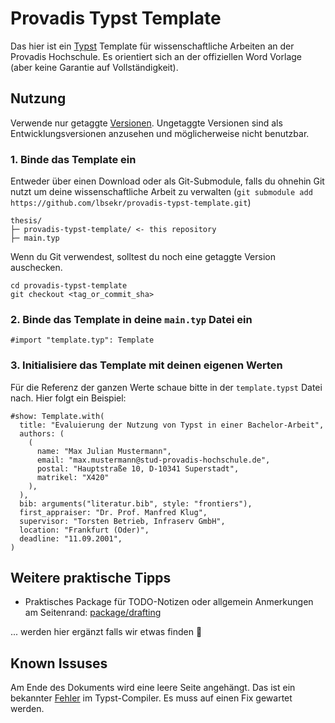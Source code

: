 # Provadis Typst Template

Das hier ist ein [Typst](https://typst.app) Template für wissenschaftliche Arbeiten an der Provadis Hochschule. Es orientiert sich an der offiziellen Word Vorlage (aber keine Garantie auf Vollständigkeit).

## Nutzung

Verwende nur getaggte [Versionen](https://github.com/lbsekr/provadis-typst-template/tags). Ungetaggte Versionen sind als Entwicklungsversionen anzusehen und möglicherweise nicht benutzbar.

### 1. Binde das Template ein

Entweder über einen Download oder als Git-Submodule, falls du ohnehin Git nutzt um deine wissenschaftliche Arbeit zu verwalten (`git submodule add https://github.com/lbsekr/provadis-typst-template.git`)
```
thesis/
├─ provadis-typst-template/ <- this repository
├─ main.typ
```
Wenn du Git verwendest, solltest du noch eine getaggte Version auschecken.
```
cd provadis-typst-template
git checkout <tag_or_commit_sha>
```

### 2. Binde das Template in deine `main.typ` Datei ein
```{typst}
#import "template.typ": Template
```
### 3. Initialisiere das Template mit deinen eigenen Werten
Für die Referenz der ganzen Werte schaue bitte in der `template.typst` Datei nach. Hier folgt ein Beispiel:
```
#show: Template.with(
  title: "Evaluierung der Nutzung von Typst in einer Bachelor-Arbeit", 
  authors: (
    (
      name: "Max Julian Mustermann", 
      email: "max.mustermann@stud-provadis-hochschule.de", 
      postal: "Hauptstraße 10, D-10341 Superstadt",
      matrikel: "X420"
    ),
  ),
  bib: arguments("literatur.bib", style: "frontiers"),  
  first_appraiser: "Dr. Prof. Manfred Klug", 
  supervisor: "Torsten Betrieb, Infraserv GmbH",
  location: "Frankfurt (Oder)", 
  deadline: "11.09.2001", 
)
```

## Weitere praktische Tipps

- Praktisches Package für TODO-Notizen oder allgemein Anmerkungen am Seitenrand: [package/drafting](https://typst.app/universe/package/drafting)

... werden hier ergänzt falls wir etwas finden 🫡

## Known Issuses 
Am Ende des Dokuments wird eine leere Seite angehängt. Das ist ein bekannter [Fehler](https://github.com/typst/typst/issues/2326#issuecomment-2019132332) im Typst-Compiler. Es muss auf einen Fix gewartet werden.
